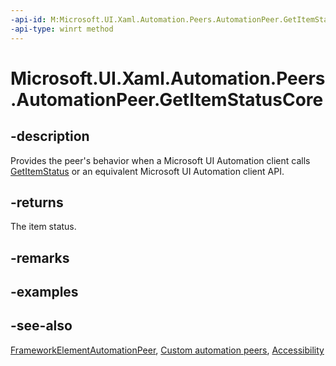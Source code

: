 ```yaml
---
-api-id: M:Microsoft.UI.Xaml.Automation.Peers.AutomationPeer.GetItemStatusCore
-api-type: winrt method
---
```


<!-- Method syntax
virtual protected string GetItemStatusCore()
-->

# Microsoft.UI.Xaml.Automation.Peers.AutomationPeer.GetItemStatusCore

## -description
Provides the peer's behavior when a Microsoft UI Automation client calls [GetItemStatus](automationpeer_getitemstatus_341251311.md) or an equivalent Microsoft UI Automation client API.

## -returns
The item status.

## -remarks

## -examples

## -see-also
[FrameworkElementAutomationPeer](frameworkelementautomationpeer.md), [Custom automation peers](/windows/uwp/accessibility/custom-automation-peers), [Accessibility](/windows/uwp/design/accessibility/accessibility)
